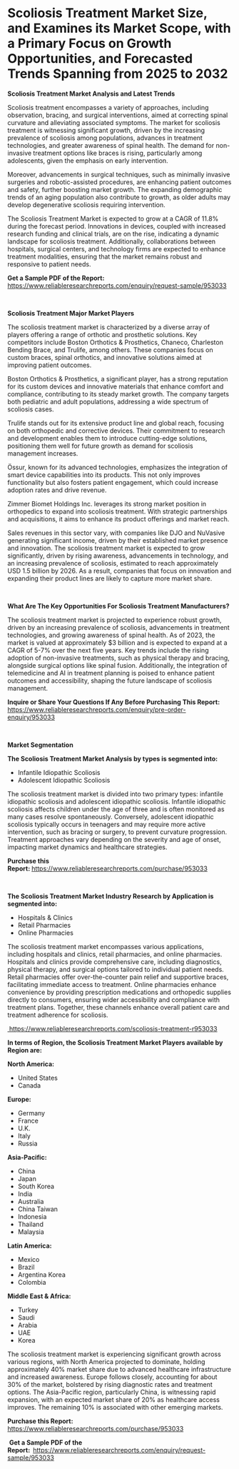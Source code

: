 <p><h1>Scoliosis Treatment Market Size, and Examines its Market Scope, with a Primary Focus on Growth Opportunities, and Forecasted Trends Spanning from 2025 to 2032</h1></p><p><strong>Scoliosis Treatment Market Analysis and Latest Trends</strong></p>
<p><p>Scoliosis treatment encompasses a variety of approaches, including observation, bracing, and surgical interventions, aimed at correcting spinal curvature and alleviating associated symptoms. The market for scoliosis treatment is witnessing significant growth, driven by the increasing prevalence of scoliosis among populations, advances in treatment technologies, and greater awareness of spinal health. The demand for non-invasive treatment options like braces is rising, particularly among adolescents, given the emphasis on early intervention. </p><p>Moreover, advancements in surgical techniques, such as minimally invasive surgeries and robotic-assisted procedures, are enhancing patient outcomes and safety, further boosting market growth. The expanding demographic trends of an aging population also contribute to growth, as older adults may develop degenerative scoliosis requiring intervention. </p><p>The Scoliosis Treatment Market is expected to grow at a CAGR of 11.8% during the forecast period. Innovations in devices, coupled with increased research funding and clinical trials, are on the rise, indicating a dynamic landscape for scoliosis treatment. Additionally, collaborations between hospitals, surgical centers, and technology firms are expected to enhance treatment modalities, ensuring that the market remains robust and responsive to patient needs.</p></p>
<p><strong>Get a Sample PDF of the Report:&nbsp;</strong> <a href="https://www.reliableresearchreports.com/enquiry/request-sample/953033?utm_campaign=3225&utm_medium=2&utm_source=Github&utm_content=ia&utm_term=17042025&utm_id=scoliosis-treatment">https://www.reliableresearchreports.com/enquiry/request-sample/953033</a></p>
<p>&nbsp;</p>
<p><strong>Scoliosis Treatment Major Market Players</strong></p>
<p><p>The scoliosis treatment market is characterized by a diverse array of players offering a range of orthotic and prosthetic solutions. Key competitors include Boston Orthotics & Prosthetics, Chaneco, Charleston Bending Brace, and Trulife, among others. These companies focus on custom braces, spinal orthotics, and innovative solutions aimed at improving patient outcomes.</p><p>Boston Orthotics & Prosthetics, a significant player, has a strong reputation for its custom devices and innovative materials that enhance comfort and compliance, contributing to its steady market growth. The company targets both pediatric and adult populations, addressing a wide spectrum of scoliosis cases. </p><p>Trulife stands out for its extensive product line and global reach, focusing on both orthopedic and corrective devices. Their commitment to research and development enables them to introduce cutting-edge solutions, positioning them well for future growth as demand for scoliosis management increases.</p><p>Össur, known for its advanced technologies, emphasizes the integration of smart device capabilities into its products. This not only improves functionality but also fosters patient engagement, which could increase adoption rates and drive revenue.</p><p>Zimmer Biomet Holdings Inc. leverages its strong market position in orthopedics to expand into scoliosis treatment. With strategic partnerships and acquisitions, it aims to enhance its product offerings and market reach.</p><p>Sales revenues in this sector vary, with companies like DJO and NuVasive generating significant income, driven by their established market presence and innovation. The scoliosis treatment market is expected to grow significantly, driven by rising awareness, advancements in technology, and an increasing prevalence of scoliosis, estimated to reach approximately USD 1.5 billion by 2026. As a result, companies that focus on innovation and expanding their product lines are likely to capture more market share.</p></p>
<p>&nbsp;</p>
<p><strong>What Are The Key Opportunities For Scoliosis Treatment Manufacturers?</strong></p>
<p><p>The scoliosis treatment market is projected to experience robust growth, driven by an increasing prevalence of scoliosis, advancements in treatment technologies, and growing awareness of spinal health. As of 2023, the market is valued at approximately $3 billion and is expected to expand at a CAGR of 5-7% over the next five years. Key trends include the rising adoption of non-invasive treatments, such as physical therapy and bracing, alongside surgical options like spinal fusion. Additionally, the integration of telemedicine and AI in treatment planning is poised to enhance patient outcomes and accessibility, shaping the future landscape of scoliosis management.</p></p>
<p><strong>Inquire or Share Your Questions If Any Before Purchasing This Report:</strong> <a href="https://www.reliableresearchreports.com/enquiry/pre-order-enquiry/953033?utm_campaign=3225&utm_medium=2&utm_source=Github&utm_content=ia&utm_term=17042025&utm_id=scoliosis-treatment">https://www.reliableresearchreports.com/enquiry/pre-order-enquiry/953033</a></p>
<p>&nbsp;</p>
<p><strong>Market Segmentation</strong></p>
<p><strong>The Scoliosis Treatment Market Analysis by types is segmented into:</strong></p>
<p><ul><li>Infantile Idiopathic Scoliosis</li><li>Adolescent Idiopathic Scoliosis</li></ul></p>
<p><p>The scoliosis treatment market is divided into two primary types: infantile idiopathic scoliosis and adolescent idiopathic scoliosis. Infantile idiopathic scoliosis affects children under the age of three and is often monitored as many cases resolve spontaneously. Conversely, adolescent idiopathic scoliosis typically occurs in teenagers and may require more active intervention, such as bracing or surgery, to prevent curvature progression. Treatment approaches vary depending on the severity and age of onset, impacting market dynamics and healthcare strategies.</p></p>
<p><strong>Purchase this Report:&nbsp;</strong><a href="https://www.reliableresearchreports.com/purchase/953033?utm_campaign=3225&utm_medium=2&utm_source=Github&utm_content=ia&utm_term=17042025&utm_id=scoliosis-treatment">https://www.reliableresearchreports.com/purchase/953033</a></p>
<p>&nbsp;</p>
<p><strong>The Scoliosis Treatment Market Industry Research by Application is segmented into:</strong></p>
<p><ul><li>Hospitals & Clinics</li><li>Retail Pharmacies</li><li>Online Pharmacies</li></ul></p>
<p><p>The scoliosis treatment market encompasses various applications, including hospitals and clinics, retail pharmacies, and online pharmacies. Hospitals and clinics provide comprehensive care, including diagnostics, physical therapy, and surgical options tailored to individual patient needs. Retail pharmacies offer over-the-counter pain relief and supportive braces, facilitating immediate access to treatment. Online pharmacies enhance convenience by providing prescription medications and orthopedic supplies directly to consumers, ensuring wider accessibility and compliance with treatment plans. Together, these channels enhance overall patient care and treatment adherence for scoliosis.</p></p>
<p><a href="https://www.reliableresearchreports.com/scoliosis-treatment-r953033?utm_campaign=3225&utm_medium=2&utm_source=Github&utm_content=ia&utm_term=17042025&utm_id=scoliosis-treatment">&nbsp;https://www.reliableresearchreports.com/scoliosis-treatment-r953033</a></p>
<p><strong>In terms of Region, the Scoliosis Treatment Market Players available by Region are:</strong></p>
<p>
    <p> <strong> North America: </strong>
        <ul>
            <li>United States</li>
            <li>Canada</li>
        </ul>
        </p> 
    <p> <strong> Europe: </strong>
        <ul>
            <li>Germany</li>
            <li>France</li>
            <li>U.K.</li>
            <li>Italy</li>
            <li>Russia</li>
        </ul>
        </p> 
    <p> <strong> Asia-Pacific: </strong>
        <ul>
            <li>China</li>
            <li>Japan</li>
            <li>South Korea</li>
            <li>India</li>
            <li>Australia</li>
            <li>China Taiwan</li>
            <li>Indonesia</li>
            <li>Thailand</li>
            <li>Malaysia</li>
        </ul>
        </p> 
    <p> <strong> Latin America: </strong>
        <ul>
            <li>Mexico</li>
            <li>Brazil</li>
            <li>Argentina Korea</li>
            <li>Colombia</li>
        </ul>
        </p> 
    <p> <strong> Middle East & Africa: </strong>
        <ul>
            <li>Turkey</li>
            <li>Saudi</li>
            <li>Arabia</li>
            <li>UAE</li>
            <li>Korea</li>
        </ul>
    </p>
    </p>
<p><p>The scoliosis treatment market is experiencing significant growth across various regions, with North America projected to dominate, holding approximately 40% market share due to advanced healthcare infrastructure and increased awareness. Europe follows closely, accounting for about 30% of the market, bolstered by rising diagnostic rates and treatment options. The Asia-Pacific region, particularly China, is witnessing rapid expansion, with an expected market share of 20% as healthcare access improves. The remaining 10% is associated with other emerging markets.</p></p>
<p><strong>Purchase this Report: </strong><a href="https://www.reliableresearchreports.com/purchase/953033?utm_campaign=3225&utm_medium=2&utm_source=Github&utm_content=ia&utm_term=17042025&utm_id=scoliosis-treatment">https://www.reliableresearchreports.com/purchase/953033</a></p>
<p>&nbsp;<strong>Get a Sample PDF of the Report:&nbsp;&nbsp;</strong><a href="https://www.reliableresearchreports.com/enquiry/request-sample/953033?utm_campaign=3225&utm_medium=2&utm_source=Github&utm_content=ia&utm_term=17042025&utm_id=scoliosis-treatment">https://www.reliableresearchreports.com/enquiry/request-sample/953033</a></p>
<p><strong></strong></p>
<p><p></p><p></p><p></p></p>